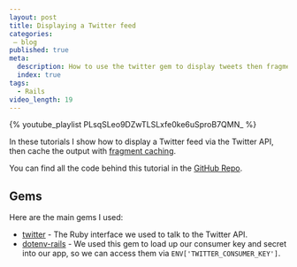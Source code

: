 ```yaml
---
layout: post
title: Displaying a Twitter feed
categories:
 – blog
published: true
meta:
  description: How to use the twitter gem to display tweets then fragment caching to keep things quick.
  index: true
tags: 
  - Rails
video_length: 19
---
```


{% youtube_playlist PLsqSLeo9DZwTLSLxfe0ke6uSproB7QMN_ %}

In these tutorials I show how to display a Twitter feed via the Twitter API, then cache the output with [fragment caching](http://guides.rubyonrails.org/caching_with_rails.html#fragment-caching).

You can find all the code behind this tutorial in the [GitHub Repo](https://github.com/MikeRogers0/RoR4-Twitter-Feed).

## Gems

Here are the main gems I used:

* [twitter](https://github.com/sferik/twitter) - The Ruby interface we used to talk to the Twitter API.
* [dotenv-rails](https://github.com/bkeepers/dotenv) - We used this gem to load up our consumer key and secret into our app, so we can access them via `ENV['TWITTER_CONSUMER_KEY']`.

